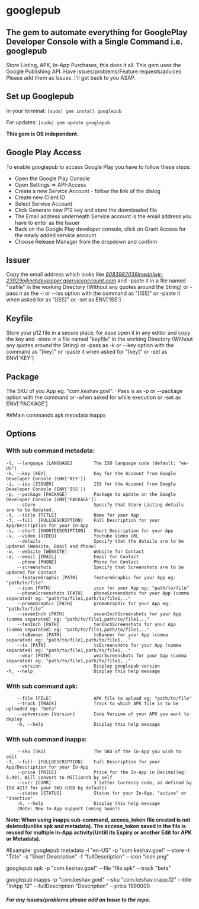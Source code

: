 # googlepub

## The gem to automate everything for GooglePlay Developer Console with a Single Command i.e. googlepub
Store Listing, APK, In-App Purchases, this does it all. This gem uses the Google Publishing API.
Have issues/problems/Feature requests/advices Please add them as Issues. I'll get back to you ASAP.

## Set up Googlepub
In your terminal:
    `[sudo] gem install googlepub`

For updates:
    `[sudo] gem update googlepub`

**This gem is OS independent.**

## Google Play Access

To enable googlepub to access Google Play you have to follow these steps:

* Open the Google Play Console
* Open Settings => API-Access
* Create a new Service Account - follow the link of the dialog
* Create new Client ID
* Select Service Account
* Click Generate new P12 key and store the downloaded file
* The Email address underneath Service account is the email address you have to enter as the Issuer
* Back on the Google Play developer console, click on Grant Access for the newly added service account
* Choose Release Manager from the dropdown and confirm

## Issuer
Copy the email address which looks like *9083982039lnwdnlwk-23929ojkn@developer.gserviceaccount.com* and
-paste it in a file named "issfile" in the working Directory (Without any quotes around the String) or
-pass it as the -i or --iss option with the command as "[ISS]" or
-paste it when asked for as "[ISS]" or
-set as ENV['ISS']


## Keyfile
Store your p12 file in a secure place, for ease open it in any editor and copy the key and
-store in a file named "keyfile" in the working Directory (Without any quotes around the String) or
-pass as -k or --key option with the command as "[key]" or
-paste it when asked for "[key]" or
-set as ENV['KEY']

## Package
The SKU of you App eg. "com.keshav.goel".
-Pass is as -p or --package option with the command or
-when asked for while execution or
-set as ENV['PACKAGE']

##Main commands
apk
metadata
inapps

## Options

### With sub command metadata:
    -l, --language [LANGUAGE]        The ISO language code (default: "en-US")
    -k, --key [KEY]                  Key for the Account from Google Developer Console (ENV['KEY'])
    -i, --iss [ISSUER]               ISS for the Account from Google Developer Console (ENV['ISS'])
    -p, --package [PACKAGE]          Package to update on the Google Developer Console (ENV['PACKAGE'])
        --store                      Specify that Store Listing details are to be Updated.
    -t, --title [TITLE]              Name for your App
    -f, --full  [FULLDESCRIPTION]    Full Description for your App/Description for your In-App
    -s, --short [SHORTDESCRIPTION]   Short Description for your App
    -v, --video [VIDEO]              Youtube Video URL
        --details                    Specify that the details are to be updated (Website, Email and Phone)
    -w, --website [WEBSITE]          Website for Contact
    -e, --email [EMAIL]              Email for Contact
        --phone [PHONE]              Phone for Contact
        --screenshots                Specify that Screenshots are to be updated for Contact
        --featureGraphic [PATH]      featureGraphic for your App eg: "path/to/file"
        --icon [PATH]                icon for your App eg: "path/to/file"
        --phoneScreenshots [PATH]    phoneScreenshots for your App (comma separated) eg: "path/to/file1,path/to/file1,.."
        --promoGraphic [PATH]        promoGraphic for your App eg: "path/to/file"
        --sevenInch [PATH]           sevenInchScreenshots for your App (comma separated) eg: "path/to/file1,path/to/file1,.."
        --tenInch [PATH]             tenInchScreenshots for your App (comma separated) eg: "path/to/file1,path/to/file1,.."
        --tvBanner [PATH]            tvBanner for your App (comma separated) eg: "path/to/file1,path/to/file1,.."
        --tv [PATH]                  tvScreenshots for your App (comma separated) eg: "path/to/file1,path/to/file1,.."
        --wear [PATH]                wearScreenshots for your App (comma separated) eg: "path/to/file1,path/to/file1,.."
        --version                    Display googlepub version
    -h, --help                       Display this help message


### With sub command apk:
        --file [FILE]                APK file to upload eg: "path/to/file"
        --track [TRACK]              Track to which APK file is to be uploaded eg: "beta"
        --apkversion [Version]       Code Version of your APK you want to deploy
        -h, --help                   Display this help message

### With sub command inapps:
        --sku [SKU]                  The SKU of the In-App you wish to edit
    -f, --full  [FULLDESCRIPTION]    Full Description for your App/Description for your In-App
        --price [PRICE]              Price for the In-App in Decimal(eg: 5.99), Will convert to Millionth by self
        --curr [CURR]                3 letter Currency code, as defined by ISO 4217 for your SKU (USD by default)
        --status [STATUS]            Status for your In-App, "active" or "inactive"
        -h, --help                   Display this help message
        (Note: New In-App support Coming Soon!)

**Note: When using inapps sub-command, access_token file created is not deleted(unlike apk and metadata). The access_token saved in the file is reused for multiple In-App activity(Untill its Expiry or another Edit for APK or Metadata).**

#Example:
googlepub metadata -l "en-US" -p "com.keshav.goel" --store -t "Title" -s "Short Description" -f "fullDescription" --icon "icon.png"

googlepub apk -p "com.keshav.goel" --file "file.apk" --track "beta"

googlepub inapps -p "com.keshav.goel" --sku "com.keshav.inapp.12" --title "InApp 12" --fullDescription "Description" --price 1990000

##### For any issues/problems please add an Issue to the repo.
